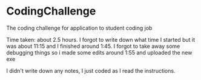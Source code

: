 # CodingChallenge
 The coding challenge for application to student coding job

Time taken: about 2.5 hours. I forgot to write down what time I started but it was about 11:15 and I finished around 1:45. I forgot to take away some debugging things so i made some edits around 1:55 and uploaded the new exe

I didn't write down any notes, I just coded as I read the instructions. 
